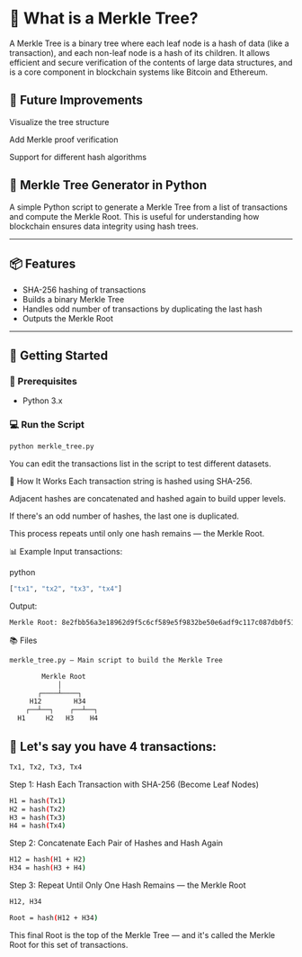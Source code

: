 # 🔐 What is a Merkle Tree?
A Merkle Tree is a binary tree where each leaf node is a hash of data (like a transaction), and each non-leaf node is a hash of its children. It allows efficient and secure verification of the contents of large data structures, and is a core component in blockchain systems like Bitcoin and Ethereum.

## 🧩 Future Improvements
Visualize the tree structure

Add Merkle proof verification

Support for different hash algorithms

## 🧬 Merkle Tree Generator in Python

A simple Python script to generate a Merkle Tree from a list of transactions and compute the Merkle Root. This is useful for understanding how blockchain ensures data integrity using hash trees.

---

## 📦 Features

- SHA-256 hashing of transactions
- Builds a binary Merkle Tree
- Handles odd number of transactions by duplicating the last hash
- Outputs the Merkle Root

---

## 🚀 Getting Started

### 🔧 Prerequisites

- Python 3.x

### 💻 Run the Script

```bash
python merkle_tree.py
```
You can edit the transactions list in the script to test different datasets.

🧠 How It Works
Each transaction string is hashed using SHA-256.

Adjacent hashes are concatenated and hashed again to build upper levels.

If there's an odd number of hashes, the last one is duplicated.

This process repeats until only one hash remains — the Merkle Root.

📊 Example
Input transactions:

python
```bash
["tx1", "tx2", "tx3", "tx4"]
```
Output:
```bash
Merkle Root: 8e2fbb56a3e18962d9f5c6cf589e5f9832be50e6adf9c117c087db0f511c476d
```
📚 Files
```bash
merkle_tree.py – Main script to build the Merkle Tree
```
```bash
        Merkle Root
            │
       ┌────┴────┐
     H12        H34
    ┌──┴──┐    ┌──┴──┐
  H1     H2   H3    H4
```

## 🚀 Let's say you have 4 transactions:
```bash
Tx1, Tx2, Tx3, Tx4
```
Step 1: Hash Each Transaction with SHA-256 (Become Leaf Nodes)
```bash
H1 = hash(Tx1)
H2 = hash(Tx2)
H3 = hash(Tx3)
H4 = hash(Tx4)
```
Step 2: Concatenate Each Pair of Hashes and Hash Again
```bash
H12 = hash(H1 + H2)
H34 = hash(H3 + H4)
```
Step 3: Repeat Until Only One Hash Remains — the Merkle Root
```bash
H12, H34
```
```bash
Root = hash(H12 + H34)
```
This final Root is the top of the Merkle Tree — and it's called the Merkle Root for this set of transactions.
